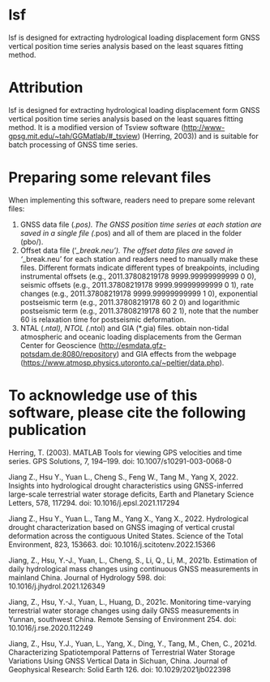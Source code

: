 # lsf
lsf is designed for extracting hydrological loading displacement form GNSS vertical position time series analysis based on the least squares fitting method.


# Attribution
lsf is designed for extracting hydrological loading displacement form GNSS vertical position time series analysis based on the least squares fitting method. It is a modified version of Tsview software (http://www-gpsg.mit.edu/~tah/GGMatlab/#_tsview) (Herring, 2003)) and is suitable for batch processing of GNSS time series.

# Preparing some relevant files
When implementing this software, readers need to prepare some relevant files:
1. GNSS data file (*.pos). The GNSS position time series at each station are saved in a single file (*.pos) and all of them are placed in the folder (pbo/).
2. Offset data file (‘*_break.neu’). The offset data files are saved in ‘*_break.neu’ for each station and readers need to manually make these files. Different formats indicate different types of breakpoints, including instrumental offsets (e.g., 2011.37808219178  9999.99999999999  0  0), seismic offsets (e.g., 2011.37808219178  9999.99999999999  0  1), rate changes (e.g., 2011.37808219178  9999.99999999999  1  0), exponential postseismic term (e.g., 2011.37808219178  60  2  0) and logarithmic postseismic term (e.g., 2011.37808219178  60  2  1), note that the number 60 is relaxation time for postseismic deformation.
3. NTAL (*.ntal), NTOL (*.ntol) and GIA (*.gia) files. obtain non-tidal atmospheric and oceanic loading displacements from the German Center for Geoscience (http://esmdata.gfz-potsdam.de:8080/repository) and GIA effects from the webpage (https://www.atmosp.physics.utoronto.ca/~peltier/data.php).


# To acknowledge use of this software, please cite the following publication
Herring, T. (2003). MATLAB Tools for viewing GPS velocities and time series. GPS Solutions, 7, 194–199. doi: 10.1007/s10291-003-0068-0

Jiang Z., Hsu Y., Yuan L., Cheng S., Feng W., Tang M., Yang X, 2022. Insights into hydrological drought characteristics using GNSS-inferred large-scale terrestrial water storage deficits, Earth and Planetary Science Letters, 578, 117294. doi: 10.1016/j.epsl.2021.117294

Jiang Z., Hsu Y., Yuan L., Tang M., Yang X., Yang X., 2022. Hydrological drought characterization based on GNSS imaging of vertical crustal deformation across the contiguous United States. Science of the Total Environment, 823, 153663. doi: 10.1016/j.scitotenv.2022.15366

Jiang, Z., Hsu, Y.-J., Yuan, L., Cheng, S., Li, Q., Li, M., 2021b. Estimation of daily hydrological mass changes using continuous GNSS measurements in mainland China. Journal of Hydrology 598. doi: 10.1016/j.jhydrol.2021.126349

Jiang, Z., Hsu, Y.-J., Yuan, L., Huang, D., 2021c. Monitoring time-varying terrestrial water storage changes using daily GNSS measurements in Yunnan, southwest China. Remote Sensing of Environment 254. doi: 10.1016/j.rse.2020.112249

Jiang, Z., Hsu, Y.J., Yuan, L., Yang, X., Ding, Y., Tang, M., Chen, C., 2021d. Characterizing Spatiotemporal Patterns of Terrestrial Water Storage Variations Using GNSS Vertical Data in Sichuan, China. Journal of Geophysical Research: Solid Earth 126. doi: 10.1029/2021jb022398

